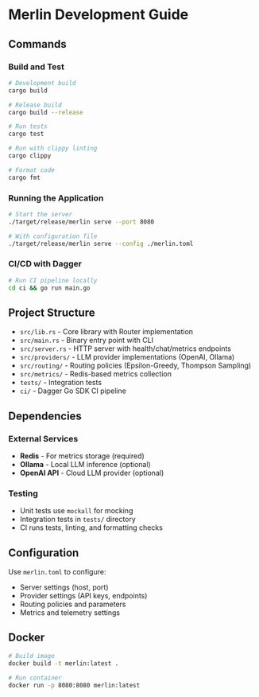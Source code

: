 # Merlin Development Guide

## Commands

### Build and Test
```bash
# Development build
cargo build

# Release build  
cargo build --release

# Run tests
cargo test

# Run with clippy linting
cargo clippy

# Format code
cargo fmt
```

### Running the Application
```bash
# Start the server
./target/release/merlin serve --port 8080

# With configuration file
./target/release/merlin serve --config ./merlin.toml
```

### CI/CD with Dagger
```bash
# Run CI pipeline locally
cd ci && go run main.go
```

## Project Structure

- `src/lib.rs` - Core library with Router implementation
- `src/main.rs` - Binary entry point with CLI
- `src/server.rs` - HTTP server with health/chat/metrics endpoints
- `src/providers/` - LLM provider implementations (OpenAI, Ollama)
- `src/routing/` - Routing policies (Epsilon-Greedy, Thompson Sampling)
- `src/metrics/` - Redis-based metrics collection
- `tests/` - Integration tests
- `ci/` - Dagger Go SDK CI pipeline

## Dependencies

### External Services
- **Redis** - For metrics storage (required)
- **Ollama** - Local LLM inference (optional)
- **OpenAI API** - Cloud LLM provider (optional)

### Testing
- Unit tests use `mockall` for mocking
- Integration tests in `tests/` directory
- CI runs tests, linting, and formatting checks

## Configuration

Use `merlin.toml` to configure:
- Server settings (host, port)
- Provider settings (API keys, endpoints) 
- Routing policies and parameters
- Metrics and telemetry settings

## Docker

```bash
# Build image
docker build -t merlin:latest .

# Run container
docker run -p 8080:8080 merlin:latest
```
